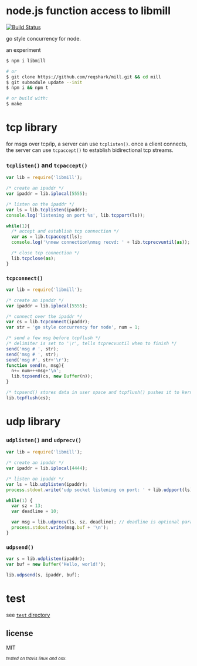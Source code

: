 # node.js function access to libmill
[![Build Status](https://travis-ci.org/reqshark/mill.svg?branch=master)](https://travis-ci.org/reqshark/mill)

go style concurrency for node.

an experiment

```bash
$ npm i libmill

# or
$ git clone https://github.com/reqshark/mill.git && cd mill
$ git submodule update --init
$ npm i && npm t

# or build with:
$ make
```

# tcp library

for msgs over tcp/ip, a server can use `tcplisten()`. once a client connects, the server can use `tcpaccept()` to establish bidirectional tcp streams.

### `tcplisten()` and `tcpaccept()`
```js
var lib = require('libmill');

/* create an ipaddr */
var ipaddr = lib.iplocal(5555);

/* listen on the ipaddr */
var ls = lib.tcplisten(ipaddr);
console.log('listening on port %s', lib.tcpport(ls));

while(1){
  /* accept and establish tcp connection */
  var as = lib.tcpaccept(ls);
  console.log('\nnew connection\nmsg recvd: ' + lib.tcprecvuntil(as));

  /* close tcp connection */
  lib.tcpclose(as);
}
```
### `tcpconnect()`
```js
var lib = require('libmill');

/* create an ipaddr */
var ipaddr = lib.iplocal(5555);

/* connect over the ipaddr */
var cs = lib.tcpconnect(ipaddr);
var str = 'go style concurrency for node', num = 1;

/* send a few msg before tcpflush */
/* delimiter is set to '\r', tells tcprecvuntil when to finish */
send('msg # ', str);
send('msg # ', str);
send('msg #', str+'\r');
function send(n, msg){
  n+= num+++msg+'\n';
  lib.tcpsend(cs, new Buffer(n));
}

/* tcpsend() stores data in user space and tcpflush() pushes it to kernel */
lib.tcpflush(cs);
```

# udp library
### `udplisten()` and `udprecv()`

```js
var lib = require('libmill');

/* create an ipaddr */
var ipaddr = lib.iplocal(4444);

/* listen on ipaddr */
var ls = lib.udplisten(ipaddr);
process.stdout.write('udp socket listening on port: ' + lib.udpport(ls) + '\n');

while(1) {
  var sz = 13;
  var deadline = 10;

  var msg = lib.udprecv(ls, sz, deadline); // deadline is optional param
  process.stdout.write(msg.buf + '\n');
}
```

### `udpsend()`
```js
var s = lib.udplisten(ipaddr);
var buf = new Buffer('Hello, world!');

lib.udpsend(s, ipaddr, buf);
```
# test
see [`test` directory](test)

## license

MIT

<sub>*tested on travis linux and osx.*</sub>
